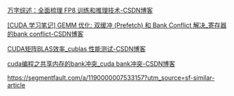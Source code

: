 [万字综述：全面梳理 FP8 训练和推理技术-CSDN博客](https://blog.csdn.net/m0_59235245/article/details/141611695?ops_request_misc=&request_id=&biz_id=102&utm_term=How%20to%20Optimize%20a%20CUDA%20Matmul%20&utm_medium=distribute.pc_search_result.none-task-blog-2~all~sobaiduweb~default-1-141611695.142^v100^pc_search_result_base7&spm=1018.2226.3001.4187)

[[CUDA 学习笔记] GEMM 优化: 双缓冲 (Prefetch) 和 Bank Conflict 解决_寄存器的bank conflict-CSDN博客](https://blog.csdn.net/LostUnravel/article/details/138324342?ops_request_misc=%257B%2522request%255Fid%2522%253A%25224cdda14d32f70effe7dbe2b85823ed76%2522%252C%2522scm%2522%253A%252220140713.130102334.pc%255Fall.%2522%257D&request_id=4cdda14d32f70effe7dbe2b85823ed76&biz_id=0&utm_medium=distribute.pc_search_result.none-task-blog-2~all~first_rank_ecpm_v1~rank_v31_ecpm-3-138324342-null-null.142^v100^pc_search_result_base7&utm_term=How%20to%20Optimize%20a%20CUDA%20Matmul%20Kernel%20for%20cuBLAS-like%20Performance%3A%20a%20Worklog&spm=1018.2226.3001.4187)

[CUDA矩阵BLAS效率_cublas 性能测试-CSDN博客](https://blog.csdn.net/Augusdi/article/details/12625233?ops_request_misc=&request_id=&biz_id=102&utm_term=How%20to%20Optimize%20a%20CUDA%20Matmul%20&utm_medium=distribute.pc_search_result.none-task-blog-2~all~sobaiduweb~default-6-12625233.142^v100^pc_search_result_base7&spm=1018.2226.3001.4187)

[cuda编程之共享内存的bank冲突_cuda bank冲突-CSDN博客](https://blog.csdn.net/benben044/article/details/126258227?ops_request_misc=&request_id=&biz_id=102&utm_term=CUDA%20GPU%E7%BC%96%E7%A8%8B%E5%BA%94%E8%AF%A5%E5%A6%82%E4%BD%95%E9%81%BF%E5%85%8Dbank%20conflict&utm_medium=distribute.pc_search_result.none-task-blog-2~blog~sobaiduweb~default-8-126258227.nonecase&spm=1018.2226.3001.4450)

https://segmentfault.com/a/1190000007533157?utm_source=sf-similar-article
